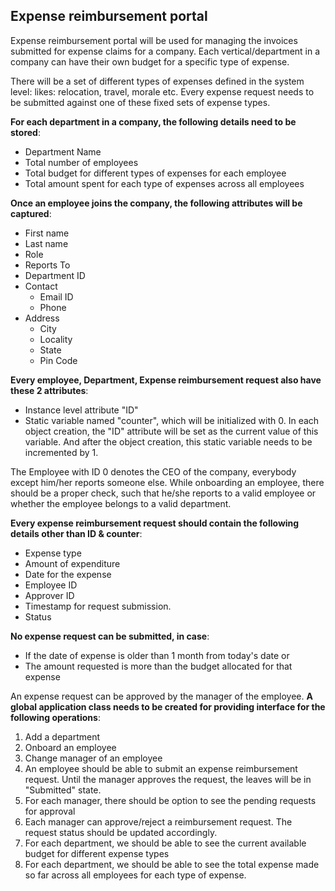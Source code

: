 ## Expense reimbursement portal

Expense reimbursement portal will be used for managing the invoices submitted for expense claims for a  company. Each vertical/department in a company can have their own budget for a specific type of expense.

There will be a set of different types of expenses defined in the system level: likes: relocation, travel, morale etc. Every expense request needs to be submitted against one of these fixed sets of expense types.

**For each department in a company, the following details need to be stored**:

- Department Name
- Total number of employees
- Total budget for different types of expenses for each employee
- Total amount spent for each type of expenses across all employees

**Once an employee joins the company, the following attributes will be captured**:

- First name
- Last name
- Role
- Reports To
- Department ID
- Contact
  - Email ID
  - Phone
- Address
  - City
  - Locality
  - State
  - Pin Code

**Every employee, Department, Expense reimbursement request also have these 2 attributes**:

- Instance level attribute "ID"
- Static variable named "counter", which will be initialized with 0. In each object creation, the "ID" attribute will be set as the current value of this variable. And after the object creation, this static variable needs to be incremented by 1.

The Employee with ID 0 denotes the CEO of the company, everybody except him/her reports someone else. While onboarding an employee, there should be a proper check, such that he/she reports to a valid employee or whether the employee belongs to a valid department.

**Every expense reimbursement request should contain the following details other than ID & counter**:

- Expense type
- Amount of expenditure
- Date for the expense
- Employee ID
- Approver ID
- Timestamp for request submission.
- Status

**No expense request can be submitted, in case**:

- If the date of expense is older than 1 month from today's date or
- The amount requested is more than the budget allocated for that expense

An expense request can be approved by the manager of the employee. **A global application class needs to be created for providing interface for the following operations**:

1. Add a department
2. Onboard an employee
3. Change manager of an employee
4. An employee should be able to submit an expense reimbursement request. Until the manager approves the request, the leaves will be in "Submitted" state.
5. For each manager, there should be option to see the pending requests for approval
6. Each manager can approve/reject a reimbursement request. The request status should be updated accordingly.
7. For each department, we should be able to see the current available budget for different expense types
8. For each department, we should be able to see the total expense made so far across all employees for each type of expense.